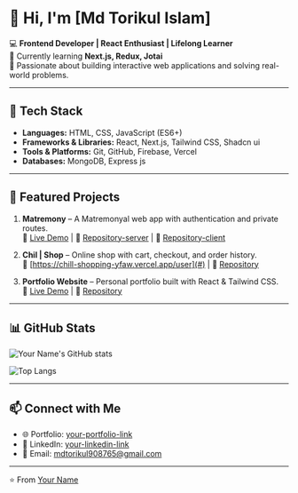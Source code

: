 # 👋 Hi, I'm [Md Torikul Islam]

💻 **Frontend Developer | React Enthusiast | Lifelong Learner**  
🌱 Currently learning **Next.js, Redux, Jotai**  
🚀 Passionate about building interactive web applications and solving real-world problems.  

---

## 🔧 Tech Stack
- **Languages:** HTML, CSS, JavaScript (ES6+)
- **Frameworks & Libraries:** React, Next.js, Tailwind CSS, Shadcn ui
- **Tools & Platforms:** Git, GitHub, Firebase, Vercel
- **Databases:** MongoDB, Express js

---

## 📂 Featured Projects
1. **Matremony** – A Matremonyal web app with authentication and private routes.  
   🔗 [Live Demo](https://zap-shift-d29d6.web.app/) | 📂 [Repository-server](https://github.com/mdtarikulislam1/matremony-server) | 📂 [Repository-client](https://github.com/mdtarikulislam1/matremony-client)

2. **Chil | Shop** – Online shop with cart, checkout, and order history.  
   🔗 [https://chill-shopping-yfaw.vercel.app/user](#) | 📂 [Repository](https://github.com/mdtarikulislam1/Chill-shopping)

3. **Portfolio Website** – Personal portfolio built with React & Tailwind CSS.  
   🔗 [Live Demo](#) | 📂 [Repository](https://splendid-sable-47345e.netlify.app/)

---

## 📊 GitHub Stats
![Your Name's GitHub stats](https://github-readme-stats.vercel.app/api?username=YOUR_GITHUB_USERNAME&show_icons=true&theme=radical)  

![Top Langs](https://github-readme-stats.vercel.app/api/top-langs/?username=YOUR_GITHUB_USERNAME&layout=compact&theme=radical)

---

## 📫 Connect with Me
- 🌐 Portfolio: [your-portfolio-link](https://splendid-sable-47345e.netlify.app/)
- 💼 LinkedIn: [your-linkedin-link](https://www.linkedin.com/in/mdtorikul/)
- 📧 Email: mdtorikul908765@gmail.com

---

⭐️ From [Your Name](https://github.com/mdtarikulislam1)
